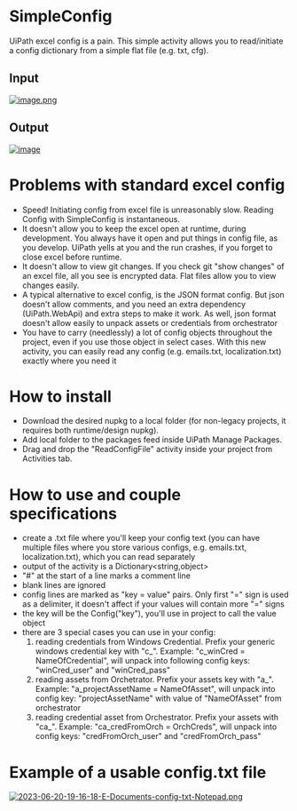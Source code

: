 # SimpleConfig
UiPath excel config is a pain. This simple activity allows you to read/initiate a config dictionary from a simple flat file (e.g. txt, cfg).
  ## Input
[![image.png](https://i.postimg.cc/T1p6WHM2/image.png)](https://postimg.cc/4HkMDPxj)
  ## Output
[![image](https://i.postimg.cc/Wb0rkzSk/2023-06-15-14-43-12-Blank-Process1-Ui-Path-Studio-Community.png)](https://postimg.cc/Ln6ndHc9)

# Problems with standard excel config
* Speed! Initiating config from excel file is unreasonably slow. Reading Config with SimpleConfig is instantaneous.
* It doesn't allow you to keep the excel open at runtime, during development. You always have it open and put things in config file, as you develop. UiPath yells at you and the run crashes, if you forget to close excel before runtime.
* It doesn't allow to view git changes. If you check git "show changes" of an excel file, all you see is encrypted data. Flat files allow you to view changes easily.
* A typical alternative to excel config, is the JSON format config. But json doesn't allow comments, and you need an extra dependency (UiPath.WebApi) and extra steps to make it work. As well, json format doesn't allow easily to unpack assets or credentials from orchestrator
* You have to carry (needlessly) a lot of config objects throughout the project, even if you use those object in select cases. With this new activity, you can easily read any config (e.g. emails.txt, localization.txt) exactly where you need it


# How to install
* Download the desired nupkg to a local folder (for non-legacy projects, it requires both runtime/design nupkg).
* Add local folder to the packages feed inside UiPath Manage Packages.
* Drag and drop the "ReadConfigFile" activity inside your project from Activities tab.

# How to use and couple specifications
* create a .txt file where you'll keep your config text (you can have multiple files where you store various configs, e.g. emails.txt, localization.txt), which you can read separately
* output of the activity is a Dictionary<string,object>
* "#" at the start of a line marks a comment line
* blank lines are ignored
* config lines are marked as "key = value" pairs. Only first "=" sign is used as a delimiter, it doesn't affect if your values will contain more "=" signs
* the key will be the Config("key"), you'll use in project to call the value object
* there are 3 special cases you can use in your config:
  1) reading credentials from Windows Credential. Prefix your generic windows credential key with "c_". Example: "c_winCred = NameOfCredential", will unpack into following config keys: "winCred_user" and "winCred_pass"
  2) reading assets from Orchetrator. Prefix your assets key with "a_". Example: "a_projectAssetName = NameOfAsset", will unpack into config key: "projectAssetName" with value of "NameOfAsset" from orchestrator
  3) reading credential asset from Orchestrator. Prefix your assets with "ca_". Example: "ca_credFromOrch = OrchCreds", will unpack into config keys: "credFromOrch_user" and "credFromOrch_pass"


# Example of a usable config.txt file
[![2023-06-20-19-16-18-E-Documents-config-txt-Notepad.png](https://i.postimg.cc/vZHjxjfF/2023-06-20-19-16-18-E-Documents-config-txt-Notepad.png)](https://postimg.cc/xchgW66t)
